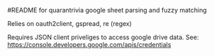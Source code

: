#README for quarantrivia google sheet parsing and fuzzy matching

Relies on oauth2client, gspread, re (regex)

Requires JSON client priveliges to access google drive data.
  See:	https://console.developers.google.com/apis/credentials 
